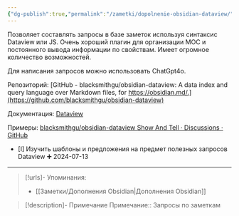 ```yaml
---
{"dg-publish":true,"permalink":"/zametki/dopolnenie-obsidian-dataview/","created":"2024-07-13 15:22","updated":"2024-10-09T19:51:12+03:00"}
---
```


Позволяет составлять запросы в базе заметок используя синтаксис Dataview или JS. Очень хороший плагин для организации МОС и постоянного вывода информации по свойствам. Имеет огромное количество возможностей.

Для написания запросов можно использовать ChatGpt4o.

Репозиторий: [GitHub - blacksmithgu/obsidian-dataview: A data index and query language over Markdown files, for https://obsidian.md/.](https://github.com/blacksmithgu/obsidian-dataview)

Документация: [Dataview](https://blacksmithgu.github.io/obsidian-dataview/)

Примеры: [blacksmithgu/obsidian-dataview Show And Tell · Discussions · GitHub](https://github.com/blacksmithgu/obsidian-dataview/discussions/categories/show-and-tell)

- [I] Изучить шаблоны и предложения на предмет полезных запросов Dataview ➕ 2024-07-13

---
> [!urls]- Упоминания:
> - [[Заметки/Дополнения Obsidian\|Дополнения Obsidian]]

> [!description]- Примечание
> Примечание:: Запросы по заметкам